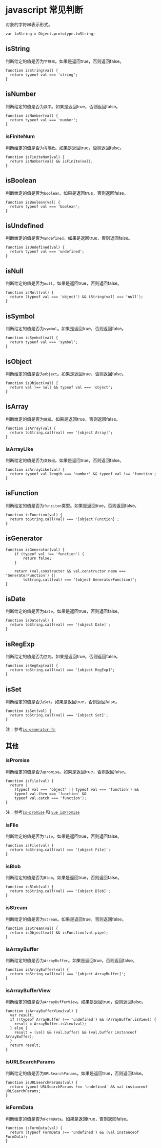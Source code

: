 # javascript 常见判断

对象的字符串表示形式。

```
var toString = Object.prototype.toString;
```

## isString

判断给定的值是否为` 字符串 `。如果是返回true，否则返回false。

```
function isString(val) {
  return typeof val === 'string';
}
```

## isNumber

判断给定的值是否为` 数字 `。如果是返回true，否则返回false。

```
function isNumber(val) {
  return typeof val === 'number';
}
```

### isFiniteNum

判断给定的值是否为` 有限数 `。如果是返回true，否则返回false。

```
function isFiniteNum(val) {
  return isNumber(val) && isFinite(val);
}
```

## isBoolean

判断给定的值是否为` boolean `。如果是返回true，否则返回false。

```
function isBoolean(val) {
  return typeof val === 'boolean';
}
```

## isUndefined

判断给定的值是否为` undefined `。如果是返回true，否则返回false。

```
function isUndefined(val) {
  return typeof val === 'undefined';
}
```

## isNull

判断给定的值是否为` null `。如果是返回true，否则返回false。

```
function isNull(val) {
  return (typeof val === 'object') && (String(val) === 'null');
}
```


## isSymbol

判断给定的值是否为` symbol `。如果是返回true，否则返回false。

```
function isSymbol(val) {
  return typeof val === 'symbol';
}
```

## isObject

判断给定的值是否为` object `。如果是返回true，否则返回false。

```
function isObject(val) {
  return val !== null && typeof val === 'object';
}
```

## isArray

判断给定的值是否为` 数组 `。如果是返回true，否则返回false。

```
function isArray(val) {
  return toString.call(val) === '[object Array]';
}

```

### isArrayLike

判断给定的值是否为` 类数组 `。如果是返回true，否则返回false。

```
function isArrayLike(val) {
  return typeof val.length === 'number' && typeof val !== 'function';
}

```

## isFunction

判断给定的值是否为` funciton `类型。如果是返回true，否则返回false。

```
function isFunction(val) {
  return toString.call(val) === '[object Function]';
}
```

## isGenerator

```
function isGenerator(val) {
	if (typeof val !== 'function') {
		return false;
	}

	return (val.constructor && val.constructor.name === 'GeneratorFunction') ||
		toString.call(val) === '[object GeneratorFunction]';
}
```

## isDate

判断给定的值是否为` date `。如果是返回true，否则返回false。

```
function isDate(val) {
  return toString.call(val) === '[object Date]';
}
```

## isRegExp

判断给定的值是否为` 正则 `。如果是返回true，否则返回false。

```
function isRegExp(val) {
  return toString.call(val) === '[object RegExp]';
}
```

## isSet

判断给定的值是否为` Set `。如果是返回true，否则返回false。

```
function isSet(val) {
  return toString.call(val) === '[object Set]';
}
```

注：参考[` is-generator-fn `](https://github.com/sindresorhus/is-generator-fn)

## 其他

### isPromise

判断给定的值是否为` promise `。如果是返回true，否则返回false。

```
function isFile(val) {
  return (
    (typeof val === 'object' || typeof val === 'function') &&
    typeof val.then === 'function' &&
    typeof val.catch === 'function');
}
```

注：参考[` is-promise `](https://github.com/then/is-promise/blob/master/index.js) 和 [` vue isPromise `](https://github.com/vuejs/vue/blob/dev/src/shared/util.js#L74)

### isFile

判断给定的值是否为` file `。如果是返回true，否则返回false。

```
function isFile(val) {
  return toString.call(val) === '[object File]';
}
```

### isBlob

判断给定的值是否为` Blob `。如果是返回true，否则返回false。

```
function isBlob(val) {
  return toString.call(val) === '[object Blob]';
}
```

### isStream

判断给定的值是否为` stream `。如果是返回true，否则返回false。

```
function isStream(val) {
  return isObject(val) && isFunction(val.pipe);
}
```

### isArrayBuffer

判断给定的值是否为` ArrayBuffer `。如果是返回true，否则返回false。

```
function isArrayBuffer(val) {
  return toString.call(val) === '[object ArrayBuffer]';
}
```

### isArrayBufferView

判断给定的值是否为` ArrayBufferView `。如果是返回true，否则返回false。

```
function isArrayBufferView(val) {
  var result;
  if ((typeof ArrayBuffer !== 'undefined') && (ArrayBuffer.isView)) {
    result = ArrayBuffer.isView(val);
  } else {
    result = (val) && (val.buffer) && (val.buffer instanceof ArrayBuffer);
  }
  return result;
}
```

### isURLSearchParams

判断给定的值是否为` URLSearchParams `。如果是返回true，否则返回false。

```
function isURLSearchParams(val) {
  return typeof URLSearchParams !== 'undefined' && val instanceof URLSearchParams;
}
```

### isFormData

判断给定的值是否为` FormData `。如果是返回true，否则返回false。

```
function isFormData(val) {
  return (typeof FormData !== 'undefined') && (val instanceof FormData);
}
```

